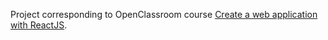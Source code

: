 Project corresponding to OpenClassroom course [Create a web application with ReactJS](https://openclassrooms.com/fr/courses/7132446-create-a-web-application-with-react-js).

